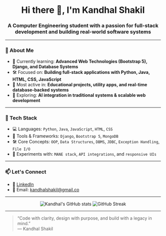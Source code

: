 <h1 align="center">Hi there 👋, I'm Kandhal Shakil</h1>
<h3 align="center">A Computer Engineering student with a passion for full-stack development and building real-world software systems</h3>

---

### 💼 About Me

- 🧠 Currently learning: **Advanced Web Technologies (Bootstrap 5), Django, and Database Systems**
- 🛠️ Focused on: **Building full-stack applications with Python, Java, HTML, CSS, JavaScript**
- 📌 Most active in: **Educational projects, utility apps, and real-time database-backed systems**
- 🧩 Exploring: **AI integration in traditional systems & scalable web development**

---

### 🔧 Tech Stack

- 💻 Languages: `Python`, `Java`,  `JavaScript`, `HTML`, `CSS`
- 🧰 Tools & Frameworks: `Django`, `Bootstrap 5`, `MongoDB`
- 🛠️ Core Concepts: `OOP`, `Data Structures`, `DBMS`, `JDBC`, `Exception Handling`, `File I/O`
- 🧪 Experiments with: `MANE stack`, `API integrations`, and `responsive UIs`

---

### 📫 Let's Connect

- 🔗 [LinkedIn](https://www.linkedin.com/in/kandhalshakil)
- 📧 Email: [kandhalshakil@gmail.co](mailto:kandhalshakil@gmail.com)

---

<p align="center">
  <img src="https://github-readme-stats.vercel.app/api?username=KandhalShakil&show_icons=true&theme=tokyonight" alt="Kandhal's GitHub stats" />
  <img src="https://github-readme-streak-stats.herokuapp.com/?user=KandhalShakil&theme=tokyonight" alt="GitHub Streak" />
</p>

---

> “Code with clarity, design with purpose, and build with a legacy in mind.”  
> — Kandhal Shakil
